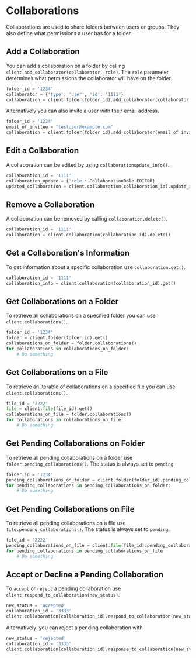 Collaborations
==============

Collaborations are used to share folders between users or groups. They also
define what permissions a user has for a folder.


Add a Collaboration
-------------------

You can add a collaboration on a folder by calling `client.add_collaborator(collaborator, role)`. The
`role` parameter determines what permissions the collaborator will have on the folder.

```python
folder_id = '1234'
collaborator = {'type': 'user', 'id': '1111'}
collaboration = client.folder(folder_id).add_collaborator(collaborator, CollaborationRole.VIEWER)
```

Alternatively you can also invite a user with their email address.

```python
folder_id = '1234'
email_of_invitee = "testuser@example.com"
collaboration = client.folder(folder_id).add_collaborator(email_of_invitee, CollaborationRole.VIEWER)
```

Edit a Collaboration
--------------------

A collaboration can be edited by using `collaborationupdate_info()`.

```python
collaboration_id = '1111'
collaboration_update = {'role': CollaborationRole.EDITOR}
updated_collaboration = client.collaboration(collaboration_id).update_info(collaboration_update)
```

Remove a Collaboration
----------------------

A collaboration can be removed by calling `collaboration.delete()`.

```python
collaboration_id = '1111'
collaboration = client.collaboration(collaboration_id).delete()
```

Get a Collaboration's Information
---------------------------------

To get information about a specific collaboration use `collaboration.get()`.

```python
collaboration_id = '1111'
collaboration_info = client.collaboration(collaboration_id).get()
```

Get Collaborations on a Folder
------------------------------

To retrieve all collaborations on a specified folder you can use `client.collaborations()`.

```python
folder_id = '1234'
folder = client.folder(folder_id).get()
collaborations_on_folder = folder.collaborations()
for collaborations in collaborations_on_folder:
    # Do something
```

Get Collaborations on a File
----------------------------

To retrieve an iterable of collaborations on a specified file you can use `client.collaborations()`.

```python
file_id = '2222'
file = client.file(file_id).get()
collaborations_on_file = folder.collaborations()
for collaborations in collaborations_on_file:
    # Do something
```

Get Pending Collaborations on Folder
------------------------------------

To retrieve all pending collaborations on a folder use `folder.pending_collaborations()`. The status is always set to `pending`.

```python
folder_id = '1234'
pending_collaborations_on_folder = client.folder(folder_id).pending_collaborations()
for pending_collaborations in pending_collaborations_on_folder:
    # Do something
```

Get Pending Collaborations on File
----------------------------------

To retrieve all pending collaborations on a file use `file.pending_collaborations()`. The status is always set to `pending`.

```python
file_id = '2222'
pending_collaborations_on_file = client.file(file_id).pending_collaborations()
for pending_collaborations in pending_collaborations_on_file
    # Do something
```

Accept or Decline a Pending Collaboration
-----------------------------------------

To `accept` or `reject` a pending collaboration use `client.respond_to_collaboration(new_status)`.

```python
new_status = 'accepted'
collaboration_id = '3333'
client.collaboration(collaboration_id).respond_to_collaboration(new_status)
```

Alternatively. you can reject a pending collaboration with

```python
new_status = 'rejected'
collaboration_id = '3333'
client.collaboration(collaboration_id).response_to_collaboration(new_status)
```
